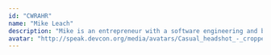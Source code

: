 ```yaml
---
id: "CWRAHR"
name: "Mike Leach"
description: "Mike is an entrepreneur with a software engineering and business background. In 2019, he founded Bamboo Financial Technologies to provide Ethereum-based investment products, and in 2022 he co-founded the Node Operator Association, an industry group aiming to improve the health of the Ethereum network by promoting decentralization in the burgeoning professional staking industry."
avatar: "http://speak.devcon.org/media/avatars/Casual_headshot_-_cropped_TZRo4Y4.png"
---
```

